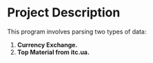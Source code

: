 <h1>Project Description</h1>
    <p>This program involves parsing two types of data:</p>
    <ol>
        <li>
            <strong>Currency Exchange.</strong>
        </li>
        <li>
            <strong>Top Material from itc.ua.</strong>
        </li>
    </ol>
